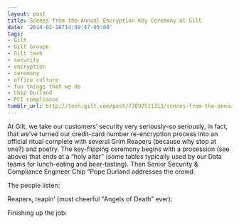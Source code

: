 ```yaml
---
layout: post
title: Scenes from the Annual Encryption Key Ceremony at Gilt
date: '2014-02-18T14:49:47-05:00'
tags:
- Gilt
- Gilt Groupe
- Gilt tech
- security
- encryption
- ceremony
- office culture
- fun things that we do
- Chip Durland
- PCI compliance
tumblr_url: http://tech.gilt.com/post/77092511313/scenes-from-the-annual-encryption-key-ceremony-at
---
```



At Gilt, we take our customers’ security very seriously–so seriously, in fact, that we’ve turned our credit-card number re-encryption process into an official ritual complete with several Grim Reapers (because why stop at one?) and poetry.
The key-flipping ceremony begins with a procession (see above) that ends at a “holy altar” (some tables typically used by our Data teams for lunch-eating and beer-tasting). Then Senior Security & Compliance Engineer Chip “Pope Durland addresses the crowd:

The people listen:

Reapers, reapin’ (most cheerful "Angels of Death” ever):

Finishing up the job:


